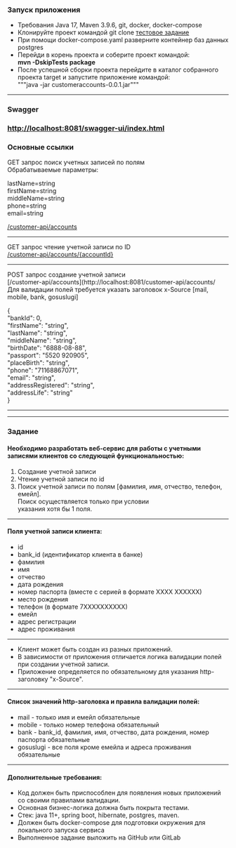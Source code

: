 ### Запуск приложения

- Требования Java 17, Maven 3.9.6, git, docker, docker-compose <br>
- Клонируйте проект командой git
  clone [тестовое задание](https://github.com/dima-abc/customeraccounts.git) <br>
- При помощи docker-compose.yaml разверните контейнер баз данных postgres <br>
- Перейди в корень проекта и соберите проект командой: <br>
  <b> mvn -DskipTests package </b> <br>
- После успешной сборки проекта перейдите в каталог собранного проекта target и запустите приложение командой: <br>
  """java -jar customeraccounts-0.0.1.jar""" <br>

---

### Swagger

### [http://localhost:8081/swagger-ui/index.html](http://localhost:8081/swagger-ui/index.html)

### Основные ссылки

GET запрос поиск учетных записей по полям <br>
Обрабатываемые параметры: <br>

lastName=string <br>
firstName=string <br>
middleName=string <br>
phone=string <br>
email=string <br>

[/customer-api/accounts](http://localhost:8081/customer-api/accounts) <br>

---

GET запрос чтение учетной записи по ID <br>
[/customer-api/accounts/{accountId}](http://localhost:8081/customer-api/accounts/1) <br>

---

POST запрос создание учетной записи <br>
[/customer-api/accounts](http://localhost:8081/customer-api/accounts/ <br>
Для валидации полей требуется указать заголовок x-Source [mail, mobile, bank, gosuslugi] <br>

{ <br>
"bankId": 0, <br>
"firstName": "string", <br>
"lastName": "string", <br>
"middleName": "string", <br>
"birthDate": "6888-08-88", <br>
"passport": "5520 920905", <br>
"placeBirth": "string", <br>
"phone": "71168867071", <br>
"email": "string", <br>
"addressRegistered": "string", <br>
"addressLife": "string" <br>
} <br>

--- 



---

### Задание

#### Необходимо разработать веб-сервис для работы с учетными записями клиентов со следующей функциональностью: <br>

1. Создание учетной записи <br>
2. Чтение учетной записи по id <br>
3. Поиск учетной записи по полям [фамилия, имя, отчество, телефон, емейл]. <br>
   Поиск осуществляется только при условии <br>
   указания хотя бы 1 поля. <br>

--- 

#### Поля учетной записи клиента:

- id <br>
- bank_id (идентификатор клиента в банке) <br>
- фамилия <br>
- имя <br>
- отчество <br>
- дата рождения <br>
- номер паспорта (вместе с серией в формате ХХХХ ХХХХХХ) <br>
- место рождения <br>
- телефон (в формате 7ХХХХХХХХХХ) <br>
- емейл <br>
- адрес регистрации <br>
- адрес проживания <br>

--- 

- Клиент может быть создан из разных приложений. <br>
- В зависимости от приложения отличается логика валидации полей при создании учетной записи. <br>
- Приложение определяется по обязательному для указания http-заголовку "x-Source". <br>

---

#### Список значений http-заголовка и правила валидации полей:

- mail - только имя и емейл обязательные <br>
- mobile - только номер телефона обязательный <br>
- bank - bank_id, фамилия, имя, отчество, дата рождения, номер паспорта обязательные <br>
- gosuslugi - все поля кроме емейла и адреса проживания обязательные <br>

---

#### Дополнительные требования:

- Код должен быть приспособлен для появления новых приложений со своими правилами валидации. <br>
- Основная бизнес-логика должна быть покрыта тестами. <br>
- Стек: java 11+, spring boot, hibernate, postgres, maven. <br>
- Должен быть docker-compose для подготовки окружения для локального запуска сервиса <br>
- Выполненное задание выложить на GitHub или GitLab <br>